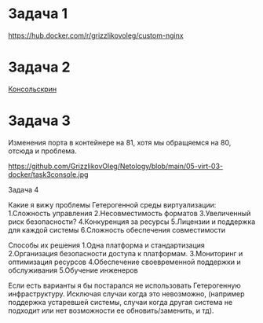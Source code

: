 # Задача 1

https://hub.docker.com/r/grizzlikovoleg/custom-nginx

# Задача 2

[Консольскрин](https://github.com/GrizzlikovOleg/Netology/blob/main/05-virt-03-docker/task2console.jpg)

# Задача 3

Изменения порта в контейнере на 81, хотя мы обращяемся на 80, отсюда и проблема.

https://github.com/GrizzlikovOleg/Netology/blob/main/05-virt-03-docker/task3console.jpg

Задача 4

Какие я вижу проблемы Гетерогенной среды виртуализации:
1.Сложность управления
2.Несовместимость форматов
3.Увеличенный риск безопасности?
4.Конкуренция за ресурсы
5.Лицензии и поддержка для каждой системы
6.Сложность обеспечения совместимости

Способы их решения
1.Одна платформа и стандартизация
2.Организация безопасности доступа к платформам.
3.Мониторинг и оптимизация ресурсов
4.Обеспечение своевременной поддержки и обслуживания
5.Обучение инженеров

Если есть варианты я бы постарался не использовать Гетерогенную инфраструктуру. Исключая случаи когда это невозможно, (например поддержка устаревшей системы, случаи когда другая система не подходит или нет возможности ее обновить/заменить, и тд).

